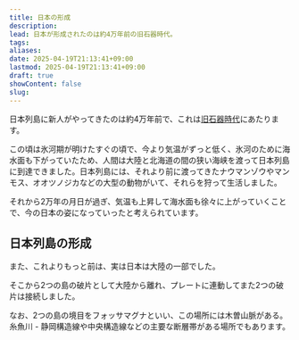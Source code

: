 ```yaml
---
title: 日本の形成
description: 
lead: 日本が形成されたのは約4万年前の旧石器時代。
tags: 
aliases: 
date: 2025-04-19T21:13:41+09:00
lastmod: 2025-04-19T21:13:41+09:00
draft: true
showContent: false
slug:
---
```

日本列島に新人がやってきたのは約4万年前で、これは[旧石器時代](紀元前・旧石器時代.md)にあたります。

この頃は氷河期が明けたすぐの頃で、今より気温がずっと低く、氷河のために海水面も下がっていたため、人間は大陸と北海道の間の狭い海峡を渡って日本列島に到達できました。日本列島には、それより前に渡ってきたナウマンゾウやマンモス、オオツノジカなどの大型の動物がいて、それらを狩って生活しました。

それから2万年の月日が過ぎ、気温も上昇して海水面も徐々に上がっていくことで、今の日本の姿になっていったと考えられています。

## 日本列島の形成
また、これよりもっと前は、実は日本は大陸の一部でした。

そこから2つの島の破片として大陸から離れ、プレートに連動してまた2つの破片は接続しました。

なお、2つの島の境目をフォッサマグナといい、この場所には木曽山脈がある。糸魚川 - 静岡構造線や中央構造線などの主要な断層帯がある場所でもあります。


